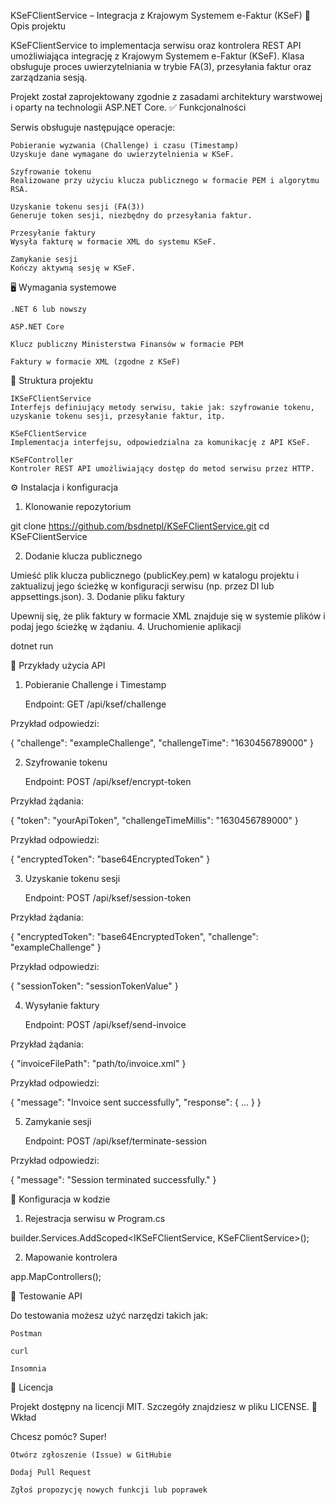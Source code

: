 KSeFClientService – Integracja z Krajowym Systemem e-Faktur (KSeF)
📌 Opis projektu

KSeFClientService to implementacja serwisu oraz kontrolera REST API umożliwiająca integrację z Krajowym Systemem e-Faktur (KSeF). Klasa obsługuje proces uwierzytelniania w trybie FA(3), przesyłania faktur oraz zarządzania sesją.

Projekt został zaprojektowany zgodnie z zasadami architektury warstwowej i oparty na technologii ASP.NET Core.
✅ Funkcjonalności

Serwis obsługuje następujące operacje:

    Pobieranie wyzwania (Challenge) i czasu (Timestamp)
    Uzyskuje dane wymagane do uwierzytelnienia w KSeF.

    Szyfrowanie tokenu
    Realizowane przy użyciu klucza publicznego w formacie PEM i algorytmu RSA.

    Uzyskanie tokenu sesji (FA(3))
    Generuje token sesji, niezbędny do przesyłania faktur.

    Przesyłanie faktury
    Wysyła fakturę w formacie XML do systemu KSeF.

    Zamykanie sesji
    Kończy aktywną sesję w KSeF.

🖥️ Wymagania systemowe

    .NET 6 lub nowszy

    ASP.NET Core

    Klucz publiczny Ministerstwa Finansów w formacie PEM

    Faktury w formacie XML (zgodne z KSeF)

🧱 Struktura projektu

    IKSeFClientService
    Interfejs definiujący metody serwisu, takie jak: szyfrowanie tokenu, uzyskanie tokenu sesji, przesyłanie faktur, itp.

    KSeFClientService
    Implementacja interfejsu, odpowiedzialna za komunikację z API KSeF.

    KSeFController
    Kontroler REST API umożliwiający dostęp do metod serwisu przez HTTP.

⚙️ Instalacja i konfiguracja
1. Klonowanie repozytorium

git clone https://github.com/bsdnetpl/KSeFClientService.git
cd KSeFClientService

2. Dodanie klucza publicznego

Umieść plik klucza publicznego (publicKey.pem) w katalogu projektu i zaktualizuj jego ścieżkę w konfiguracji serwisu (np. przez DI lub appsettings.json).
3. Dodanie pliku faktury

Upewnij się, że plik faktury w formacie XML znajduje się w systemie plików i podaj jego ścieżkę w żądaniu.
4. Uruchomienie aplikacji

dotnet run

📡 Przykłady użycia API
1. Pobieranie Challenge i Timestamp

    Endpoint: GET /api/ksef/challenge

Przykład odpowiedzi:

{
  "challenge": "exampleChallenge",
  "challengeTime": "1630456789000"
}

2. Szyfrowanie tokenu

    Endpoint: POST /api/ksef/encrypt-token

Przykład żądania:

{
  "token": "yourApiToken",
  "challengeTimeMillis": "1630456789000"
}

Przykład odpowiedzi:

{
  "encryptedToken": "base64EncryptedToken"
}

3. Uzyskanie tokenu sesji

    Endpoint: POST /api/ksef/session-token

Przykład żądania:

{
  "encryptedToken": "base64EncryptedToken",
  "challenge": "exampleChallenge"
}

Przykład odpowiedzi:

{
  "sessionToken": "sessionTokenValue"
}

4. Wysyłanie faktury

    Endpoint: POST /api/ksef/send-invoice

Przykład żądania:

{
  "invoiceFilePath": "path/to/invoice.xml"
}

Przykład odpowiedzi:

{
  "message": "Invoice sent successfully",
  "response": { ... }
}

5. Zamykanie sesji

    Endpoint: POST /api/ksef/terminate-session

Przykład odpowiedzi:

{
  "message": "Session terminated successfully."
}

🧩 Konfiguracja w kodzie
1. Rejestracja serwisu w Program.cs

builder.Services.AddScoped<IKSeFClientService, KSeFClientService>();

2. Mapowanie kontrolera

app.MapControllers();

🧪 Testowanie API

Do testowania możesz użyć narzędzi takich jak:

    Postman

    curl

    Insomnia

📝 Licencja

Projekt dostępny na licencji MIT. Szczegóły znajdziesz w pliku LICENSE.
🤝 Wkład

Chcesz pomóc? Super!

    Otwórz zgłoszenie (Issue) w GitHubie

    Dodaj Pull Request

    Zgłoś propozycję nowych funkcji lub poprawek
